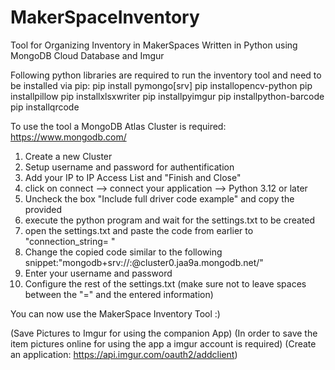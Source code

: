 # MakerSpaceInventory
Tool for Organizing Inventory in MakerSpaces
Written in Python using MongoDB Cloud Database and Imgur 

Following python libraries are required to run the inventory tool and need to be installed via pip:
pip install pymongo[srv]
pip installopencv-python
pip installpillow
pip installxlsxwriter
pip installpyimgur
pip installpython-barcode
pip installqrcode


To use the tool a MongoDB Atlas Cluster is required: https://www.mongodb.com/
1) Create a new Cluster
2) Setup username and password for authentification
3) Add your IP to IP Access List and "Finish and Close"
4) click on connect --> connect your application --> Python 3.12 or later
5) Uncheck the box "Include full driver code example" and copy the provided
6) execute the python program and wait for the settings.txt to be created
7) open the settings.txt and paste the code from earlier to "connection_string= "
8) Change the copied code similar to the following snippet:"mongodb+srv://<username>:<password>@cluster0.jaa9a.mongodb.net/"
9) Enter your username and password
10) Configure the rest of the settings.txt (make sure not to leave spaces between the "=" and the entered information)
  
You can now use the MakerSpace Inventory Tool :)
  
(Save Pictures to Imgur for using the companion App)
(In order to save the item pictures online for using the app a imgur account is required)
(Create an application: https://api.imgur.com/oauth2/addclient)
 
